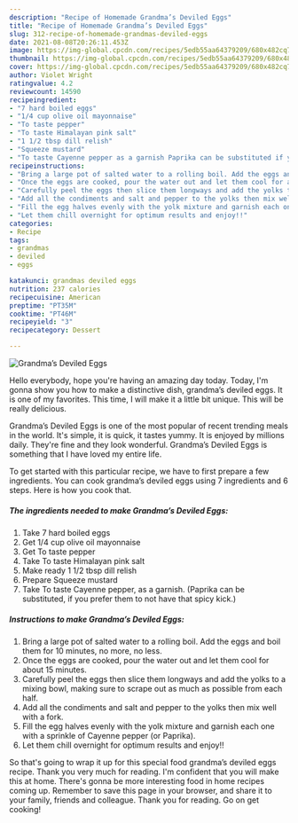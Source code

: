 ```yaml
---
description: "Recipe of Homemade Grandma’s Deviled Eggs"
title: "Recipe of Homemade Grandma’s Deviled Eggs"
slug: 312-recipe-of-homemade-grandmas-deviled-eggs
date: 2021-08-08T20:26:11.453Z
image: https://img-global.cpcdn.com/recipes/5edb55aa64379209/680x482cq70/grandmas-deviled-eggs-recipe-main-photo.jpg
thumbnail: https://img-global.cpcdn.com/recipes/5edb55aa64379209/680x482cq70/grandmas-deviled-eggs-recipe-main-photo.jpg
cover: https://img-global.cpcdn.com/recipes/5edb55aa64379209/680x482cq70/grandmas-deviled-eggs-recipe-main-photo.jpg
author: Violet Wright
ratingvalue: 4.2
reviewcount: 14590
recipeingredient:
- "7 hard boiled eggs"
- "1/4 cup olive oil mayonnaise"
- "To taste pepper"
- "To taste Himalayan pink salt"
- "1 1/2 tbsp dill relish"
- "Squeeze mustard"
- "To taste Cayenne pepper as a garnish Paprika can be substituted if you prefer them to not have that spicy kick"
recipeinstructions:
- "Bring a large pot of salted water to a rolling boil. Add the eggs and boil them for 10 minutes, no more, no less."
- "Once the eggs are cooked, pour the water out and let them cool for about 15 minutes."
- "Carefully peel the eggs then slice them longways and add the yolks to a mixing bowl, making sure to scrape out as much as possible from each half."
- "Add all the condiments and salt and pepper to the yolks then mix well with a fork."
- "Fill the egg halves evenly with the yolk mixture and garnish each one with a sprinkle of Cayenne pepper (or Paprika)."
- "Let them chill overnight for optimum results and enjoy!!"
categories:
- Recipe
tags:
- grandmas
- deviled
- eggs

katakunci: grandmas deviled eggs 
nutrition: 237 calories
recipecuisine: American
preptime: "PT35M"
cooktime: "PT46M"
recipeyield: "3"
recipecategory: Dessert

---
```



![Grandma’s Deviled Eggs](https://img-global.cpcdn.com/recipes/5edb55aa64379209/680x482cq70/grandmas-deviled-eggs-recipe-main-photo.jpg)

Hello everybody, hope you're having an amazing day today. Today, I'm gonna show you how to make a distinctive dish, grandma’s deviled eggs. It is one of my favorites. This time, I will make it a little bit unique. This will be really delicious.



Grandma’s Deviled Eggs is one of the most popular of recent trending meals in the world. It's simple, it is quick, it tastes yummy. It is enjoyed by millions daily. They're fine and they look wonderful. Grandma’s Deviled Eggs is something that I have loved my entire life.


To get started with this particular recipe, we have to first prepare a few ingredients. You can cook grandma’s deviled eggs using 7 ingredients and 6 steps. Here is how you cook that.

<!--inarticleads1-->

##### The ingredients needed to make Grandma’s Deviled Eggs:

1. Take 7 hard boiled eggs
1. Get 1/4 cup olive oil mayonnaise
1. Get To taste pepper
1. Take To taste Himalayan pink salt
1. Make ready 1 1/2 tbsp dill relish
1. Prepare Squeeze mustard
1. Take To taste Cayenne pepper, as a garnish. (Paprika can be substituted, if you prefer them to not have that spicy kick.)




<!--inarticleads2-->

##### Instructions to make Grandma’s Deviled Eggs:

1. Bring a large pot of salted water to a rolling boil. Add the eggs and boil them for 10 minutes, no more, no less.
1. Once the eggs are cooked, pour the water out and let them cool for about 15 minutes.
1. Carefully peel the eggs then slice them longways and add the yolks to a mixing bowl, making sure to scrape out as much as possible from each half.
1. Add all the condiments and salt and pepper to the yolks then mix well with a fork.
1. Fill the egg halves evenly with the yolk mixture and garnish each one with a sprinkle of Cayenne pepper (or Paprika).
1. Let them chill overnight for optimum results and enjoy!!




So that's going to wrap it up for this special food grandma’s deviled eggs recipe. Thank you very much for reading. I'm confident that you will make this at home. There's gonna be more interesting food in home recipes coming up. Remember to save this page in your browser, and share it to your family, friends and colleague. Thank you for reading. Go on get cooking!
